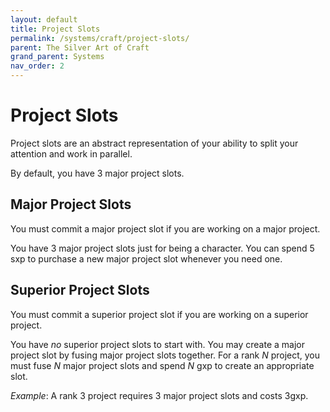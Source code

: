```yaml
---
layout: default
title: Project Slots
permalink: /systems/craft/project-slots/
parent: The Silver Art of Craft
grand_parent: Systems
nav_order: 2
---
```


# Project Slots

Project slots are an abstract representation of your ability to split your
attention and work in parallel.

By default, you have 3 major project slots.

## Major Project Slots

You must commit a major project slot if you are working on a major project.

You have 3 major project slots just for being a character. You can spend 5 sxp
to purchase a new major project slot whenever you need one.

## Superior Project Slots

You must commit a superior project slot if you are working on a superior
project.

You have _no_ superior project slots to start with. You may create a major
project slot by fusing major project slots together. For a rank _N_ project, you
must fuse _N_ major project slots and spend _N_ gxp to create an appropriate
slot.

_Example_: A rank 3 project requires 3 major project slots and costs 3gxp.
